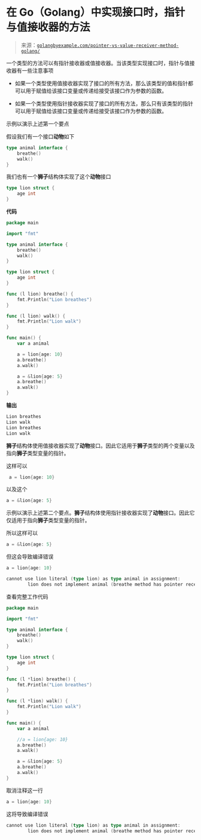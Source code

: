 <!--yml

类别：未分类

日期：2024-10-13 06:22:21

-->

# 在 Go（Golang）中实现接口时，指针与值接收器的方法

> 来源：[`golangbyexample.com/pointer-vs-value-receiver-method-golang/`](https://golangbyexample.com/pointer-vs-value-receiver-method-golang/)

一个类型的方法可以有指针接收器或值接收器。当该类型实现接口时，指针与值接收器有一些注意事项

+   如果一个类型使用值接收器实现了接口的所有方法，那么该类型的值和指针都可以用于赋值给该接口变量或传递给接受该接口作为参数的函数。

+   如果一个类型使用指针接收器实现了接口的所有方法，那么只有该类型的指针可以用于赋值给该接口变量或传递给接受该接口作为参数的函数。

示例以演示上述第一个要点

假设我们有一个接口**动物**如下

```go
type animal interface {
    breathe()
    walk()
}
```

我们也有一个**狮子**结构体实现了这个**动物**接口

```go
type lion struct {
    age int
}
```

**代码**

```go
package main

import "fmt"

type animal interface {
    breathe()
    walk()
}

type lion struct {
    age int
}

func (l lion) breathe() {
    fmt.Println("Lion breathes")
}

func (l lion) walk() {
    fmt.Println("Lion walk")
}

func main() {
    var a animal

    a = lion{age: 10}
    a.breathe()
    a.walk()

    a = &lion{age: 5}
    a.breathe()
    a.walk()
}
```

**输出**

```go
Lion breathes
Lion walk
Lion breathes
Lion walk
```

**狮子**结构体使用值接收器实现了**动物**接口。因此它适用于**狮子**类型的两个变量以及指向**狮子**类型变量的指针。

这样可以

```go
 a = lion{age: 10}
```

以及这个

```go
a = &lion{age: 5}
```

示例以演示上述第二个要点。**狮子**结构体使用指针接收器实现了**动物**接口。因此它仅适用于指向**狮子**类型变量的指针。

所以这样可以

```go
a = &lion{age: 5}
```

但这会导致编译错误

```go
a = lion{age: 10}
```

```go
cannot use lion literal (type lion) as type animal in assignment:
        lion does not implement animal (breathe method has pointer receiver)
```

查看完整工作代码

```go
package main

import "fmt"

type animal interface {
	breathe()
	walk()
}

type lion struct {
	age int
}

func (l *lion) breathe() {
	fmt.Println("Lion breathes")
}

func (l *lion) walk() {
	fmt.Println("Lion walk")
}

func main() {
	var a animal

	//a = lion{age: 10}
	a.breathe()
	a.walk()

	a = &lion{age: 5}
	a.breathe()
	a.walk()
}
```

取消注释这一行

```go
a = lion{age: 10}
```

这将导致编译错误

```go
cannot use lion literal (type lion) as type animal in assignment:
        lion does not implement animal (breathe method has pointer receiver)
```


